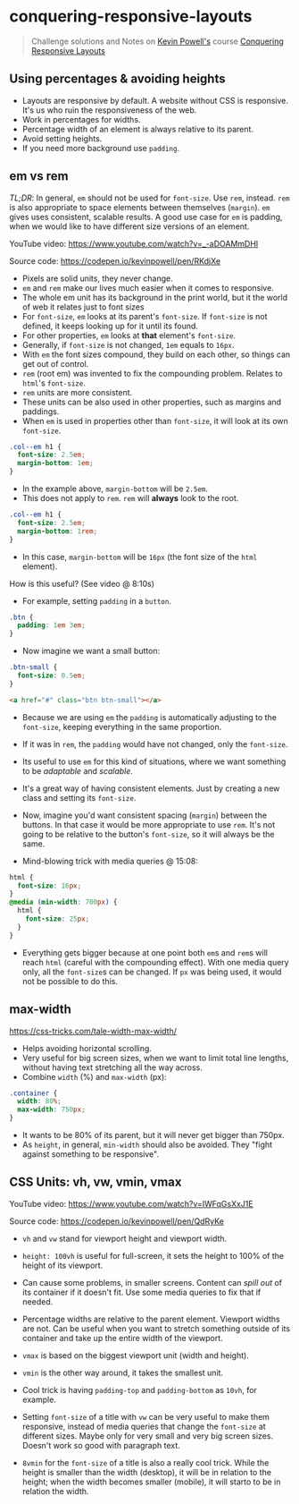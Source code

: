 # conquering-responsive-layouts

> Challenge solutions and Notes on [Kevin
> Powell's](https://www.kevinpowell.co/) course [Conquering Responsive
> Layouts](https://courses.kevinpowell.co/courses/conquering-responsive-layouts)

## Using percentages & avoiding heights

- Layouts are responsive by default. A website without CSS is responsive. It's us who ruin the responsiveness of the web.
- Work in percentages for widths.
- Percentage width of an element is always relative to its parent.
- Avoid setting heights.
- If you need more background use `padding`.

## em vs rem

_TL;DR_: In general, `em` should not be used for `font-size`. Use `rem`,
instead. `rem` is also appropriate to space elements between themselves
(`margin`). `em` gives uses consistent, scalable results. A good use case for
`em` is padding, when we would like to have different size versions of an
element.

YouTube video: https://www.youtube.com/watch?v=_-aDOAMmDHI

Source code: https://codepen.io/kevinpowell/pen/RKdjXe

- Pixels are solid units, they never change.
- `em` and `rem` make our lives much easier when it comes to responsive.
- The whole em unit has its background in the print world, but it the world of web it relates just to font sizes
- For `font-size`, `em` looks at its parent's `font-size`. If `font-size` is not defined, it keeps looking up for it until its found.
- For other properties, `em` looks at **that** element's `font-size`.
- Generally, if `font-size` is not changed, `1em` equals to `16px`.
- With `em` the font sizes compound, they build on each other, so things can get out of control.
- `rem` (root em) was invented to fix the compounding problem. Relates to `html`'s `font-size`.
- `rem` units are more consistent.
- These units can be also used in other properties, such as margins and paddings.
- When `em` is used in properties other than `font-size`, it will look at its own `font-size`.

```css
.col--em h1 {
  font-size: 2.5em;
  margin-bottom: 1em;
}
```

- In the example above, `margin-bottom` will be `2.5em`.
- This does not apply to `rem`. `rem` will **always** look to the root.

```css
.col--em h1 {
  font-size: 2.5em;
  margin-bottom: 1rem;
}
```

- In this case, `margin-bottom` will be `16px` (the font size of the `html` element).

How is this useful? (See video @ 8:10s)

- For example, setting `padding` in a `button`.

```css
.btn {
  padding: 1em 3em;
}
```

- Now imagine we want a small button:

```css
.btn-small {
  font-size: 0.5em;
}
```

```html
<a href="#" class="btn btn-small"></a>
```

- Because we are using `em` the `padding` is automatically adjusting to the `font-size`, keeping everything in the same proportion.
- If it was in `rem`, the `padding` would have not changed, only the `font-size`.
- Its useful to use `em` for this kind of situations, where we want something to be _adaptable_ and _scalable_.
- It's a great way of having consistent elements. Just by creating a new class and setting its `font-size`.
- Now, imagine you'd want consistent spacing (`margin`) between the buttons. In that case it would be more appropriate to use `rem`. It's not going to be relative to the button's `font-size`, so it will always be the same.

- Mind-blowing trick with media queries @ 15:08:

```css
html {
  font-size: 16px;
}
@media (min-width: 700px) {
  html {
    font-size: 25px;
  }
}
```

- Everything gets bigger because at one point both `em`s and `rem`s will reach `html` (careful with the compounding effect). With one media query only, all the `font-size`s can be changed. If `px` was being used, it would not be possible to do this.

## max-width

https://css-tricks.com/tale-width-max-width/

- Helps avoiding horizontal scrolling.
- Very useful for big screen sizes, when we want to limit total line lengths, without having text stretching all the way across.
- Combine `width` (%) and `max-width` (px):

```css
.container {
  width: 80%;
  max-width: 750px;
}
```

- It wants to be 80% of its parent, but it will never get bigger than 750px.
- As `height`, in general, `min-width` should also be avoided. They "fight against something to be responsive".

## CSS Units: vh, vw, vmin, vmax

YouTube video: https://www.youtube.com/watch?v=IWFqGsXxJ1E

Source code: https://codepen.io/kevinpowell/pen/QdRyKe

- `vh` and `vw` stand for viewport height and viewport width.
- `height: 100vh` is useful for full-screen, it sets the height to 100% of the height of its viewport.
- Can cause some problems, in smaller screens. Content can _spill out_ of its container if it doesn't fit. Use some media queries to fix that if needed.
- Percentage widths are relative to the parent element. Viewport widths are not. Can be useful when you want to stretch something outside of its container and take up the entire width of the viewport.

- `vmax` is based on the biggest viewport unit (width and height).
- `vmin` is the other way around, it takes the smallest unit.
- Cool trick is having `padding-top` and `padding-bottom` as `10vh`, for example.
- Setting `font-size` of a title with `vw` can be very useful to make them responsive, instead of media queries that change the `font-size` at different sizes. Maybe only for very small and very big screen sizes.
  Doesn't work so good with paragraph text.
- `8vmin` for the `font-size` of a title is also a really cool trick. While the height is smaller than the width (desktop), it will be in relation to the height; when the width becomes smaller (mobile), it will starto to be in relation the width.
